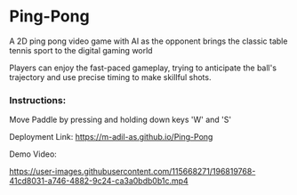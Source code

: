 # Ping-Pong
A 2D ping pong video game with AI as the opponent brings the classic table tennis sport to the digital gaming world

Players can enjoy the fast-paced gameplay, trying to anticipate the ball's trajectory and use precise timing to make skillful shots.

### Instructions:
Move Paddle by pressing and holding down keys 'W' and 'S'   

Deployment Link: https://m-adil-as.github.io/Ping-Pong

Demo Video:

https://user-images.githubusercontent.com/115668271/196819768-41cd8031-a746-4882-9c24-ca3a0bdb0b1c.mp4
